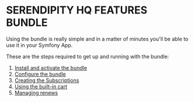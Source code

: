 SERENDIPITY HQ FEATURES BUNDLE
==============================

Using the bundle is really simple and in a matter of minutes you'll be able to use it in your Symfony App.

These are the steps required to get up and running with the bundle:

1. [Install and activate the bundle](Installation.md)
2. [Configure the bundle](Configuration.md)
3. [Creating the Subscriptions](Subscription.md)
4. [Using the built-in cart](Using-the-cart.md)
5. [Managing renews](Managing-renews.md)